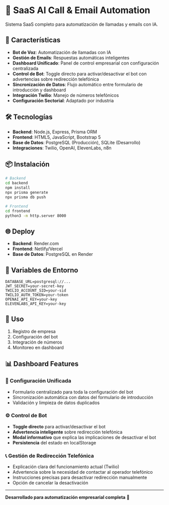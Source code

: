 # 🤖 SaaS AI Call & Email Automation

Sistema SaaS completo para automatización de llamadas y emails con IA.

## 🚀 Características

- **Bot de Voz**: Automatización de llamadas con IA
- **Gestión de Emails**: Respuestas automáticas inteligentes
- **Dashboard Unificado**: Panel de control empresarial con configuración centralizada
- **Control de Bot**: Toggle directo para activar/desactivar el bot con advertencias sobre redirección telefónica
- **Sincronización de Datos**: Flujo automático entre formulario de introducción y dashboard
- **Integración Twilio**: Manejo de números telefónicos
- **Configuración Sectorial**: Adaptado por industria

## 🛠️ Tecnologías

- **Backend**: Node.js, Express, Prisma ORM
- **Frontend**: HTML5, JavaScript, Bootstrap 5
- **Base de Datos**: PostgreSQL (Producción), SQLite (Desarrollo)
- **Integraciones**: Twilio, OpenAI, ElevenLabs, n8n

## 📦 Instalación

```bash
# Backend
cd backend
npm install
npx prisma generate
npx prisma db push

# Frontend
cd frontend
python3 -m http.server 8000
```

## 🌐 Deploy

- **Backend**: Render.com
- **Frontend**: Netlify/Vercel
- **Base de Datos**: PostgreSQL en Render

## 📝 Variables de Entorno

```env
DATABASE_URL=postgresql://...
JWT_SECRET=your-secret-key
TWILIO_ACCOUNT_SID=your-sid
TWILIO_AUTH_TOKEN=your-token
OPENAI_API_KEY=your-key
ELEVENLABS_API_KEY=your-key
```

## 🎯 Uso

1. Registro de empresa
2. Configuración del bot
3. Integración de números
4. Monitoreo en dashboard

## 📊 Dashboard Features

### 🔄 Configuración Unificada
- Formulario centralizado para toda la configuración del bot
- Sincronización automática con datos del formulario de introducción
- Validación y limpieza de datos duplicados

### ⚙️ Control de Bot
- **Toggle directo** para activar/desactivar el bot
- **Advertencia inteligente** sobre redirección telefónica
- **Modal informativo** que explica las implicaciones de desactivar el bot
- **Persistencia** del estado en localStorage

### 📞 Gestión de Redirección Telefónica
- Explicación clara del funcionamiento actual (Twilio)
- Advertencia sobre la necesidad de contactar al operador telefónico
- Instrucciones precisas para desactivar redirección manualmente
- Opción de cancelar la desactivación

---
**Desarrollado para automatización empresarial completa** 🚀
